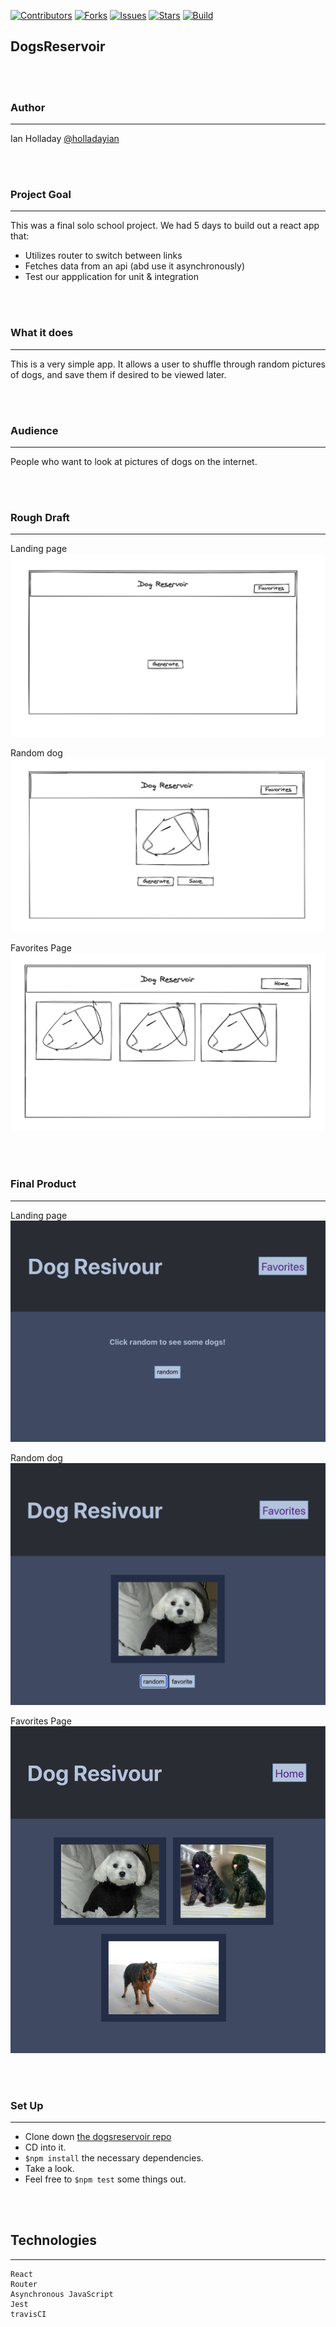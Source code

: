 [![Contributors][contributors-shield]](https://github.com/holladayian/dogrsreservoir/graphs/contributors)
[![Forks][forks-shield]](https://github.com/holladayian/dogrsreservoir/network/members)
[![Issues][issues-shield]](https://github.com/holladayian/dogrsreservoir/issues)
[![Stars][stars-shield]](https://github.com/holladayian/dogrsreservoir)
[![Build][build-shield]](https://github.com/holladayian/dogrsreservoir)

## DogsReservoir


<br><br>

### Author

---

Ian Holladay [@holladayian](https://github.com/holladayian)



<br><br>

### Project Goal 
---

This was a final solo school project. We had 5 days to build out a react app that:
* Utilizes router to switch between links
* Fetches data from an api (abd use it asynchronously)
* Test our appplication for unit & integration 

<br><br>

### What it does
---

This is a very simple app. It allows a user to shuffle through random pictures of dogs, and save them if desired to be viewed later.

<br><br>

###  Audience
---

People who want to look at pictures of dogs on the internet.

<br><br>

###  Rough Draft
---
Landing page
<img src='src/imgs/landing.png'/>

Random dog
<img src='src/imgs/random.png'/>

Favorites Page
<img src='src/imgs/favorites-page.png'/>



<br><br>

### Final Product
---

Landing page
<img src='src/imgs/landingPage.png'/>

Random dog
<img src='src/imgs/randomFinal.png'/>

Favorites Page
<img src='src/imgs/finalFavorites.png'/>



<br><br>

### Set Up
---

* Clone down [the dogsreservoir repo](https://github.com/holladayian/dogrsreservoir)
* CD into it.
* `$npm install` the necessary dependencies.
* Take a look.
* Feel free to `$npm test` some things out.

<br><br>

## Technologies
---
```
React
Router
Asynchronous JavaScript
Jest
travisCI
```
<br><br>
<br><br>
<br><br>
<br><br>
<br><br>
<br><br>



[contributors-shield]: https://img.shields.io/github/contributors/holladayian/dogrsreservoir.svg?style=flat-square
[contributors-url]: https://github.com/holladayian/dogrsreservoir/graphs/contributors
[build-shield]: https://img.shields.io/travis/holladayian/dogrsreservoir/test/travisCI.svg?style=flat-square
[forks-shield]: https://img.shields.io/github/forks/holladayian/dogrsreservoir.svg?style=flat-square
[forks-url]: https://github.com/holladayian/dogrsreservoir/network/members
[stars-shield]: https://img.shields.io/github/stars/holladayian/dogrsreservoir.svg?style=flat-square 
[stars-url]: https://github.com/holladayian/dogrsreservoir/stargazers
[issues-shield]: https://img.shields.io/github/issues/holladayian/dogrsreservoir.svg?style=flat-square
[issues-url]: https://github.com/holladayian/dogrsreservoir/issues
[product-screenshot]: images/screenshot.png
